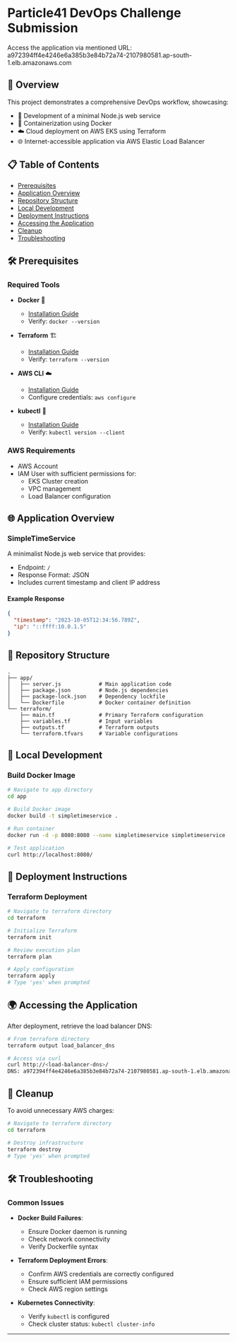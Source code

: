 # Particle41 DevOps Challenge Submission

Access the application via mentioned URL: a972394ff4e4246e6a385b3e84b72a74-2107980581.ap-south-1.elb.amazonaws.com

## 🌟 Overview

This project demonstrates a comprehensive DevOps workflow, showcasing:
- 🚀 Development of a minimal Node.js web service
- 🐳 Containerization using Docker
- ☁️ Cloud deployment on AWS EKS using Terraform
- 🌐 Internet-accessible application via AWS Elastic Load Balancer

## 📋 Table of Contents
- [Prerequisites](#-prerequisites)
- [Application Overview](#-application-overview)
- [Repository Structure](#-repository-structure)
- [Local Development](#-local-development)
- [Deployment Instructions](#-deployment-instructions)
- [Accessing the Application](#-accessing-the-application)
- [Cleanup](#-cleanup)
- [Troubleshooting](#-troubleshooting)

## 🛠 Prerequisites

### Required Tools
- **Docker** 🐳
  - [Installation Guide](https://docs.docker.com/get-docker/)
  - Verify: `docker --version`

- **Terraform** 🏗
  - [Installation Guide](https://developer.hashicorp.com/terraform/downloads)
  - Verify: `terraform --version`

- **AWS CLI** ☁️
  - [Installation Guide](https://docs.aws.amazon.com/cli/latest/userguide/install-cliv2.html)
  - Configure credentials: `aws configure`

- **kubectl** 🧩
  - [Installation Guide](https://kubernetes.io/docs/tasks/tools/)
  - Verify: `kubectl version --client`

### AWS Requirements
- AWS Account
- IAM User with sufficient permissions for:
  - EKS Cluster creation
  - VPC management
  - Load Balancer configuration

## 🌐 Application Overview

### SimpleTimeService

A minimalist Node.js web service that provides:
- Endpoint: `/`
- Response Format: JSON
- Includes current timestamp and client IP address

#### Example Response
```json
{
  "timestamp": "2023-10-05T12:34:56.789Z",
  "ip": "::ffff:10.0.1.5"
}
```

## 📂 Repository Structure

```
.
├── app/
│   ├── server.js            # Main application code
│   ├── package.json         # Node.js dependencies
│   ├── package-lock.json    # Dependency lockfile
│   └── Dockerfile           # Docker container definition
└── terraform/
    ├── main.tf              # Primary Terraform configuration
    ├── variables.tf         # Input variables
    ├── outputs.tf           # Terraform outputs
    └── terraform.tfvars     # Variable configurations
```

## 🚧 Local Development

### Build Docker Image
```bash
# Navigate to app directory
cd app

# Build Docker image
docker build -t simpletimeservice .

# Run container
docker run -d -p 8080:8080 --name simpletimeservice simpletimeservice

# Test application
curl http://localhost:8080/
```

## 🚀 Deployment Instructions

### Terraform Deployment
```bash
# Navigate to terraform directory
cd terraform

# Initialize Terraform
terraform init

# Review execution plan
terraform plan

# Apply configuration
terraform apply
# Type 'yes' when prompted
```

## 🌍 Accessing the Application

After deployment, retrieve the load balancer DNS:
```bash
# From terraform directory
terraform output load_balancer_dns

# Access via curl
curl http://<load-balancer-dns>/ 
DNS: a972394ff4e4246e6a385b3e84b72a74-2107980581.ap-south-1.elb.amazonaws.com
```

## 🧹 Cleanup

To avoid unnecessary AWS charges:
```bash
# Navigate to terraform directory
cd terraform

# Destroy infrastructure
terraform destroy
# Type 'yes' when prompted
```

## 🛠 Troubleshooting

### Common Issues
- **Docker Build Failures**: 
  - Ensure Docker daemon is running
  - Check network connectivity
  - Verify Dockerfile syntax

- **Terraform Deployment Errors**:
  - Confirm AWS credentials are correctly configured
  - Ensure sufficient IAM permissions
  - Check AWS region settings

- **Kubernetes Connectivity**:
  - Verify `kubectl` is configured
  - Check cluster status: `kubectl cluster-info`


---
